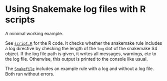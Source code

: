# Using Snakemake log files with R scripts

A minimal working example.

See [`script.R`](script.R) for the R code.
It checks whether the snakemake rule includes a log directive by checking
the length of the `log` slot of the snakemake S4 object.
If the log file path is given, it writes all messages, warnings, etc to the log file.
Otherwise, this output is printed to the console like usual.

The [`Snakefile`](Snakefile) includes an example rule with a log and without a log file.
Both run without errors.
